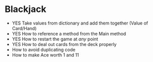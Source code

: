 # Blackjack

- YES Take values from dictionary and add them together (Value of Card/Hand)
- YES How to reference a method from the Main method
- YES How to restart the game at _any_ point
- YES How to deal out cards from the deck properly
- How to avoid duplicating code
- How to make Ace worth 1 and 11
